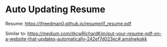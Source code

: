 # Auto Updating Resume

Resume: https://jfreedman0.github.io/resume/jf_resume.pdf

Similar to: https://medium.com/@cwRichardKim/put-your-resume-pdf-on-a-website-that-updates-automatically-242ef7d023ec#.amshwkqkk
